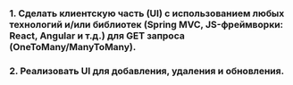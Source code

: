 ### 1. Сделать клиентскую часть (UI) с использованием любых технологий и/или библиотек (Spring MVC, JS-фреймворки: React, Angular и т.д.) для GET запроса (OneToMany/ManyToMany).
### 2. Реализовать UI для добавления, удаления и обновления.